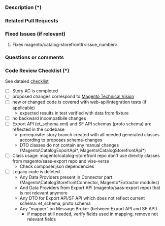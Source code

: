 <!---
    Thank you for contributing to Magento.
    To help us process this pull request we recommend that you add the following information:
     - Summary of the pull request,
     - Issue(s) related to the changes made,
     - Manual testing scenarios
    Fields marked with (*) are required. Please don't remove the template.
-->

<!--- Please provide a general summary of the Pull Request in the Title above -->

### Description (*)
<!---
    Please provide a description of the changes proposed in the pull request.
    Letting us know what has changed and why it needed changing will help us validate this pull request.
-->

### Related Pull Requests
<!-- related pull request placeholder -->

### Fixed Issues (if relevant)
<!---
    If relevant, please provide a list of fixed issues in the format magento/magento2#<issue_number>.
    There could be 1 or more issues linked here and it will help us find some more information about the reasoning behind this change.
-->
1. Fixes magento/catalog-storefront#<issue_number>


### Questions or comments
<!---
	If relevant, here you can ask questions or provide comments on your pull request for the reviewer
	For example if you need assistance with writing tests or would like some feedback on one of your development ideas
-->

### Code Review Checklist (*)

See dataied [checklist](https://github.com/magento/catalog-storefront/wiki/Code-Review-checklist)

- [ ] Story AC is completed
- [ ] proposed changes correspond to [Magento Technical Vision](https://devdocs.magento.com/guides/v2.2/coding-standards/technical-guidelines.html)
- [ ] new or changed code is covered with web-api/integration tests (if applicable)
  - expected results in test verified with data from fixture
- [ ] no backward incompatibile changes
- [ ] Export API (et_schema.xml) and SF API schemas (proto schema) are reflected in the codebase
  - prerequisite: story branch created with all needed generated classes according to proposes schema-changes
  - DTO classes do not contain any manual changes (Magento\CatalogExportApi\*, Magento\CatalogStorefrontApi\*)
- [ ] Class usage: magento/catalog-storefront repo don't use directly classes from magento/saas-export repo and vise-verse
  - Check composer.json dependencies
- [ ] Legacy code is deleted
  - Any Data Providers present in Connector part  (Magento\CatalogStorefrontConnector, Magento\*Extractor modules)
  - And Data Providers from Export API (magento/saas-export repo) that is not relevant anymore
  - Any DTO for Export API/SF API which does not reflect current schema: et_schema, proto schema
  - Any “mapper” on Message Broker (between Export API and SF API)
    - if mapper still needed, verify fields used in mapping, remove not relevant fields


